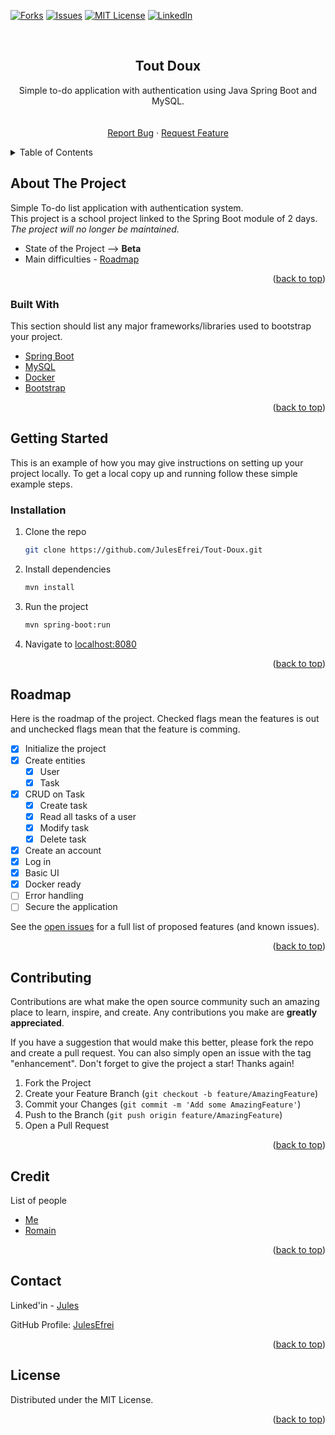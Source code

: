 <div id="top"></div>

<!-- [![Contributors][contributors-shield]][contributors-url] -->
<!-- [![Stargazers][stars-shield]][stars-url] -->
[![Forks][forks-shield]][forks-url]
[![Issues][issues-shield]][issues-url]
[![MIT License][license-shield]][license-url]
[![LinkedIn][linkedin-shield]][linkedin-url]


<!-- PROJECT LOGO -->
<br />
<div align="center">

<h2 align="center">Tout Doux</h2>

  <p align="center">
    Simple to-do application with authentication using Java Spring Boot and MySQL.
    <br />
    <!-- <a href="https://github.com/JulesEfrei/Tout-Doux"><strong>Explore the docs</strong></a> -->
    <br />
    <br />
    <!-- <a href="https://github.com/JulesEfrei/Tout-Doux">View Demo</a>
    · -->
    <a href="https://github.com/JulesEfrei/Tout-Doux/issues">Report Bug</a>
    ·
    <a href="https://github.com/JulesEfrei/Tout-Doux/pulls">Request Feature</a>
  </p>
</div>



<!-- TABLE OF CONTENTS -->
<details>
  <summary>Table of Contents</summary>
  <ol>
    <li>
      <a href="#about-the-project">About The Project</a>
      <ul>
        <li><a href="#built-with">Built With</a></li>
      </ul>
    </li>
    <li>
      <a href="#getting-started">Getting Started</a>
      <ul>
        <li><a href="#installation">Installation</a></li>
      </ul>
    </li>
    <li><a href="#roadmap">Roadmap / Features</a></li>
    <li><a href="#contributing">Contributing</a></li>
    <li><a href="#license">License</a></li>
    <li><a href="#contact">Contact</a></li>
    <li><a href="#credit">Credit</a></li>
  </ol>
</details>



<!-- ABOUT THE PROJECT -->
## About The Project

Simple To-do list application with authentication system.<br/>
This project is a school project linked to the Spring Boot module of 2 days. *The project will no longer be maintained.*

* State of the Project --> **Beta**
* Main difficulties - [Roadmap](#roadmap)


<p align="right">(<a href="#top">back to top</a>)</p>



### Built With

This section should list any major frameworks/libraries used to bootstrap your project.

* [Spring Boot](https://spring.io/)
* [MySQL](https://www.mysql.com/fr/)
* [Docker](https://www.docker.com/)
* [Bootstrap](https://getbootstrap.com/)

<p align="right">(<a href="#top">back to top</a>)</p>



<!-- GETTING STARTED -->
## Getting Started

This is an example of how you may give instructions on setting up your project locally.
To get a local copy up and running follow these simple example steps.


### Installation

1. Clone the repo
   ```sh
   git clone https://github.com/JulesEfrei/Tout-Doux.git
   ```
2. Install dependencies
   ```sh
   mvn install
   ```
3. Run the project
    ```sh
   mvn spring-boot:run
   ```
3. Navigate to [localhost:8080](http://localhost:8080)

<p align="right">(<a href="#top">back to top</a>)</p>

<!-- ROADMAP -->
## Roadmap

Here is the roadmap of the project. Checked flags mean the features is out and unchecked flags mean that the feature is comming.

- [x] Initialize the project
- [x] Create entities
  - [x] User
  - [x] Task
- [x] CRUD on Task
  - [x] Create task
  - [x] Read all tasks of a user
  - [x] Modify task
  - [x] Delete task
- [x] Create an account
- [x] Log in
- [x] Basic UI
- [x] Docker ready
- [ ] Error handling
- [ ] Secure the application

See the [open issues](https://github.com/JulesEfrei/Tout-Doux/issues) for a full list of proposed features (and known issues).

<p align="right">(<a href="#top">back to top</a>)</p>



<!-- CONTRIBUTING -->
## Contributing

Contributions are what make the open source community such an amazing place to learn, inspire, and create. Any contributions you make are **greatly appreciated**.

If you have a suggestion that would make this better, please fork the repo and create a pull request. You can also simply open an issue with the tag "enhancement".
Don't forget to give the project a star! Thanks again!

1. Fork the Project
2. Create your Feature Branch (`git checkout -b feature/AmazingFeature`)
3. Commit your Changes (`git commit -m 'Add some AmazingFeature'`)
4. Push to the Branch (`git push origin feature/AmazingFeature`)
5. Open a Pull Request

<p align="right">(<a href="#top">back to top</a>)</p>



<!-- Credit -->
## Credit

List of people

* [Me](https://github.com/JulesEfrei)
* [Romain](https://github.com/RoromainM)

<p align="right">(<a href="#top">back to top</a>)</p>



<!-- CONTACT -->
## Contact

Linked'in - [Jules](https://www.linkedin.com/in/jules-bruzeau/)

GitHub Profile: [JulesEfrei](https://github.com/JulesEfrei/)

<p align="right">(<a href="#top">back to top</a>)</p>



<!-- LICENSE -->
## License

Distributed under the MIT License.

<p align="right">(<a href="#top">back to top</a>)</p>






<!-- MARKDOWN LINKS & IMAGES -->
<!-- [contributors-shield]: https://img.shields.io/github/contributors/JulesEfrei/Tout-Doux.svg?style=for-the-badge
[contributors-url]: https://github.com/JulesEfrei/Tout-Doux/graphs/contributors -->
<!-- [stars-shield]: https://img.shields.io/github/stars/JulesEfrei/Tout-Doux.svg?style=for-the-badge
[stars-url]: https://github.com/JulesEfrei/Tout-Doux/stargazers -->
[forks-shield]: https://img.shields.io/github/forks/JulesEfrei/Tout-Doux.svg?style=for-the-badge
[forks-url]: https://github.com/JulesEfrei/Tout-Doux/network/members
[issues-shield]: https://img.shields.io/github/issues/JulesEfrei/Tout-Doux.svg?style=for-the-badge
[issues-url]: https://github.com/JulesEfrei/Tout-Doux/issues
[license-shield]: https://img.shields.io/github/license/JulesEfrei/Tout-Doux.svg?style=for-the-badge
[license-url]: https://github.com/JulesEfrei/Tout-Doux/blob/master/LICENSE.txt
[linkedin-shield]: https://img.shields.io/badge/-LinkedIn-black.svg?style=for-the-badge&logo=linkedin&colorB=555
[linkedin-url]: https://www.linkedin.com/in/jules-bruzeau/
[product-screenshot]: images/screenshot.png